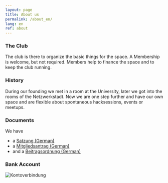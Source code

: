 ```yaml
---
layout: page
title: About us
permalink: /about_en/
lang: en
ref: about
---
```



### The Club

The club is there to organize the basic things for the space.
A Membership is welcome, but not required.
Members help to finance the space and to keep the club running.

### History

During our founding we met in a room at the University, later we got into the rooms of the Netzwerkstadt. Now we are one step further and have our own space and are flexible about spontaneous hacksessions, events or meetups.

### Documents

We have

  * a [Satzung (German)](https://github.com/maschinendeck/Documents/blob/master/Maschinendeck-Satzung.pdf?raw=true)
  * a [Mitgliedsantrag (German)](https://github.com/maschinendeck/Documents/blob/master/Mitgliedsantrag.pdf?raw=true)
  * and a [Beitragsordnung (German)](https://github.com/maschinendeck/Documents/blob/master/Maschinendeck-Beitragsordnung.pdf?raw=true)


### Bank Account

![Kontoverbindung](/images/konto.png)

